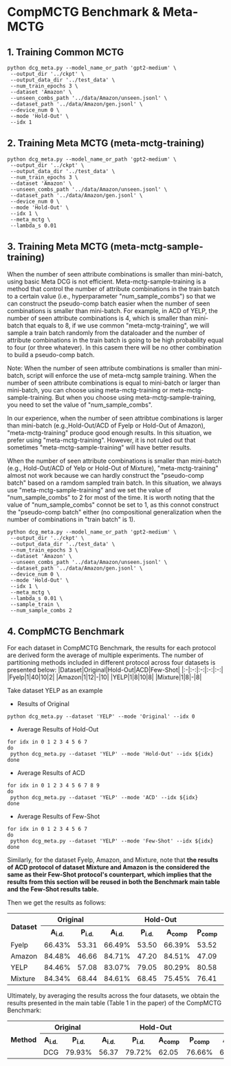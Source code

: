 # CompMCTG Benchmark \& Meta-MCTG
## 1. Training Common MCTG
```shell
python dcg_meta.py --model_name_or_path 'gpt2-medium' \
 --output_dir '../ckpt' \
 --output_data_dir '../test_data' \
 --num_train_epochs 3 \
 --dataset 'Amazon' \
 --unseen_combs_path '../data/Amazon/unseen.jsonl' \
 --dataset_path '../data/Amazon/gen.jsonl' \
 --device_num 0 \
 --mode 'Hold-Out' \
 --idx 1
```

## 2. Training Meta MCTG (meta-mctg-training)
```shell
python dcg_meta.py --model_name_or_path 'gpt2-medium' \
 --output_dir '../ckpt' \
 --output_data_dir '../test_data' \
 --num_train_epochs 3 \
 --dataset 'Amazon' \
 --unseen_combs_path '../data/Amazon/unseen.jsonl' \
 --dataset_path '../data/Amazon/gen.jsonl' \
 --device_num 0 \
 --mode 'Hold-Out' \
 --idx 1 \
 --meta_mctg \
 --lambda_s 0.01
```

## 3. Training Meta MCTG (meta-mctg-sample-training)
When the number of seen attribute combinations is smaller than mini-batch, using basic Meta DCG is not efficient. Meta-mctg-sample-training is a method that control the number of attribute combinations in the train batch to a certain value (i.e., hyperparameter "num_sample_combs") so that we can construct the pseudo-comp batch easier when the number of seen combinations is smaller than mini-batch. For example, in ACD of YELP, the number of seen attribute combinations is 4, which is smaller than mini-batch that equals to 8, if we use common "meta-mctg-training", we will sample a train batch randomly from the dataloader and the number of attribute combinations in the train batch is going to be high probability equal to four (or three whatever). In this casem there will be no other combination to build a pseudo-comp batch.

Note: When the number of seen attribute combinations is smaller than mini-batch, script will enforce the use of meta-mctg sample training. When the number of seen attribute combinations is equal to mini-batch or larger than mini-batch, you can choose using meta-mctg-training or meta-mctg-sample-training. But when you choose using meta-mctg-sample-training, you need to set the value of "num_sample_combs".

In our experience, when the number of seen attribtue combinations is larger than mini-batch (e.g.,Hold-Out/ACD of Fyelp or Hold-Out of Amazon), "meta-mctg-training" produce good enough results. In this situation, we prefer using "meta-mctg-training". However, it is not ruled out that sometimes "meta-mctg-sample-training" will have better results. 

When the number of seen attribute combinations is smaller than mini-batch (e.g., Hold-Out/ACD of Yelp or Hold-Out of Mixture), "meta-mctg-training" almost not work because we can hardly construct the "pseudo-comp batch" based on a ramdom sampled train batch. In this situation, we always use "meta-mctg-sample-training" and we set the value of "num_sample_combs" to 2 for most of the time. It is worth noting that the value of "num_sample_combs" connot be set to 1, as this connot construct the "pseudo-comp batch" either (no compositional generalization when the number of combinations in "train batch" is 1).

```shell
python dcg_meta.py --model_name_or_path 'gpt2-medium' \
 --output_dir '../ckpt' \
 --output_data_dir '../test_data' \
 --num_train_epochs 3 \
 --dataset 'Amazon' \
 --unseen_combs_path '../data/Amazon/unseen.jsonl' \
 --dataset_path '../data/Amazon/gen.jsonl' \
 --device_num 0 \
 --mode 'Hold-Out' \
 --idx 1 \
 --meta_mctg \
 --lambda_s 0.01 \
 --sample_train \
 --num_sample_combs 2
```

## 4. CompMCTG Benchmark
For each dataset in CompMCTG Benchmark, the results for each protocol are derived form the average of multiple experiments. The number of partitioning methods included in different protocol across four datasets is presented below:
|Dataset|Original|Hold-Out|ACD|Few-Shot|
|:-|:-:|:-:|:-:|:-:|
|Fyelp|1|40|10|2|
|Amazon|1|12|-|10|
|YELP|1|8|10|8|
|Mixture|1|8|-|8|

Take dataset YELP as an example
- Results of Original
```shell
python dcg_meta.py --dataset 'YELP' --mode 'Original' --idx 0
```
- Average Results of Hold-Out
```shell
for idx in 0 1 2 3 4 5 6 7
do
 python dcg_meta.py --dataset 'YELP' --mode 'Hold-Out' --idx ${idx}
done
```
- Average Results of ACD
```shell
for idx in 0 1 2 3 4 5 6 7 8 9
do
 python dcg_meta.py --dataset 'YELP' --mode 'ACD' --idx ${idx}
done
```
- Average Results of Few-Shot
```shell
for idx in 0 1 2 3 4 5 6 7
do
 python dcg_meta.py --dataset 'YELP' --mode 'Few-Shot' --idx ${idx}
done
```

Similarly, for the dataset Fyelp, Amazon, and Mixture, note that **the results of ACD protocol of dataset Mixture and Amazon is the considered the same as their Few-Shot protocol's counterpart, which implies that the results from this section will be reused in both the Benchmark main table and the Few-Shot results table.**

Then we get the results as follows:
<table>
    <tr>
        <th rowspan="2">Dataset</th>
        <th colspan="2">Original</th>
        <th colspan="4">Hold-Out</th>
        <th colspan="4">ACD</th>
    </tr>
    <tr>
        <th>A<sub>i.d.</sub></th>
        <th>P<sub>i.d.</sub></th>
        <th>A<sub>i.d.</sub></th>
        <th>P<sub>i.d.</sub></th>
        <th>A<sub>comp</sub></th>
        <th>P<sub>comp</sub></th>
        <th>A<sub>i.d.</sub></th>
        <th>P<sub>i.d.</sub></th>
        <th>A<sub>comp</sub></th>
        <th>A<sub>comp</sub></th>
    </tr>
    <tr>
        <td>Fyelp</td>
        <td>66.43%</td>
        <td>53.31</td>
        <td>66.49%</td>
        <td>53.50</td>
        <td>66.39%</td>
        <td>53.52</td>
        <td>66.01%</td>
        <td>53.29</td>
        <td>64.71%</td>
        <td>53.67</td>
    </tr>
    <tr>
        <td>Amazon</td>
        <td>84.48%</td>
        <td>46.66</td>
        <td>84.71%</td>
        <td>47.20</td>
        <td>84.51%</td>
        <td>47.09</td>
        <td>84.15%</td>
        <td>48.05</td>
        <td>68.28%</td>
        <td>48.36</td>
    </tr>
    <tr>
        <td>YELP</td>
        <td>84.46%</td>
        <td>57.08</td>
        <td>83.07%</td>
        <td>79.05</td>
        <td>80.29%</td>
        <td>80.58</td>
        <td>81.01%</td>
        <td>79.86</td>
        <td>76.08%</td>
        <td>84.30</td>
    </tr>
    <tr>
        <td>Mixture</td>
        <td>84.34%</td>
        <td>68.44</td>
        <td>84.61%</td>
        <td>68.45</td>
        <td>75.45%</td>
        <td>76.41</td>
        <td>83.43%</td>
        <td>57.87</td>
        <td>62.09%</td>
        <td>60.33</td>
    </tr>
</table>

Ultimately, by averaging the results across the four datasets, we obtain the results presented in the main table (Table 1 in the paper) of the CompMCTG Benchmark:
<table>
 <tr>
        <th rowspan="3">Method</th>
        <th colspan="2">Original</th>
        <th colspan="4">Hold-Out</th>
        <th colspan="4">ACD</th>
        <th colspan="3">Average</th>
 </tr>
 <tr>
        <th>A<sub>i.d.</sub></th>
        <th>P<sub>i.d.</sub></th>
        <th>A<sub>i.d.</sub></th>
        <th>P<sub>i.d.</sub></th>
        <th>A<sub>comp</sub></th>
        <th>P<sub>comp</sub></th>
        <th>A<sub>i.d.</sub></th>
        <th>P<sub>i.d.</sub></th>
        <th>A<sub>comp</sub></th>
        <th>A<sub>comp</sub></th>
        <th>A<sub>avg</sub></th>
        <th>P<sub>avg</sub></th>
        <th>G<sub>avg</sub></th>
 </tr>
 <tr>
        <td>DCG</td>
        <td>79.93%</td>
        <td>56.37</td>
        <td>79.72%</td>
        <td>62.05</td>
        <td>76.66%</td>
        <td>64.40</td>
        <td>78.43%</td>
        <td>57.97</td>
        <td>67.70%</td>
        <td>61.11</td>
        <td>76.49%</td>
        <td>60.38</td>
        <td>8.76%</td>
 </tr>
</table>





